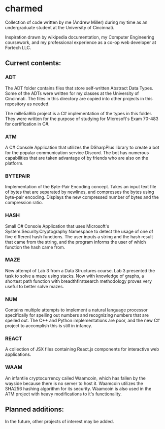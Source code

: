 # charmed

Collection of code written by me (Andrew Miller) during
my time as an undergraduate student at the University
of Cincinnati.

Inspiration drawn by wikipedia documentation, my
Computer Engineering coursework, and my professional
experience as a co-op web developer at Fortech LLC.

## Current contents:

### ADT

The ADT folder contains files that store self-written
Abstract Data Types. Some of the ADTs were written for
my classes at the University of Cincinnati. The files in
this directory are copied into other projects in this
repository as needed.

The mille5a9lib project is a C# implementation of the
types in this folder. They were written for the purpose
of studying for Microsoft's Exam 70-483 for
certification in C#.

### ATM

A C# Console Application that utilizes the DSharpPlus
library to create a bot for the popular communication
service Discord. The bot has numerous capabilities
that are taken advantage of by friends who are also
on the platform.

### BYTEPAIR

Implementation of the Byte-Pair Encoding concept. Takes an
input text file of bytes that are separated by newlines,
and compresses the bytes using byte-pair encoding.
Displays the new compressed number of bytes and the
compression ratio.

### HASH

Small C# Console Application that uses Microsoft\'s
System.Security.Cryptography Namespace to detect
the usage of one of five different hash functions.
The user inputs a string and the hash result that
came from the string, and the program informs the
user of which function the hash came from.


### MAZE

New attempt of Lab 3 from a Data Structures course. Lab 3
presented the task to solve a maze using stacks. Now
with knowledge of graphs, a shortest path function
with breadthfirstsearch methodology proves very useful
to better solve mazes.

### NUM

Contains multiple attempts to implement a natural
language processor specifically for spelling out
numbers and recognizing numbers that are spelled out.
The C++ and Python implementations are poor, and the
new C# project to accomplish this is still in infancy.

### REACT

A collection of JSX files containing React.js components
for interactive web applications.

### WAAM

An infantile cryptocurrency called Waamcoin, which has
fallen by the wayside because there is no server to
host it. Waamcoin utilizes the SHA256 hashing algorithm
for its security. Waamcoin is also used in the ATM
project with heavy modifications to it\'s functionality.

## Planned additions:

In the future, other projects of interest may be added.